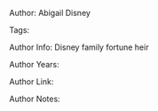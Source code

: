 Author: Abigail Disney

Tags:

Author Info:  Disney family fortune heir

Author Years: 

Author Link:  

Author Notes:



